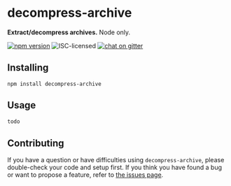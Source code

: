 # decompress-archive

**Extract/decompress archives.** Node only.

[![npm version](https://img.shields.io/npm/v/decompress-archive.svg)](https://www.npmjs.com/package/decompress-archive)
![ISC-licensed](https://img.shields.io/github/license/derhuerst/decompress-archive.svg)
[![chat on gitter](https://badges.gitter.im/derhuerst.svg)](https://gitter.im/derhuerst)


## Installing

```shell
npm install decompress-archive
```


## Usage

```js
todo
```


## Contributing

If you have a question or have difficulties using `decompress-archive`, please double-check your code and setup first. If you think you have found a bug or want to propose a feature, refer to [the issues page](https://github.com/derhuerst/decompress-archive/issues).
